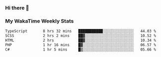 ### Hi there 👋

<!--
**royschrauwen/royschrauwen** is a ✨ _special_ ✨ repository because its `README.md` (this file) appears on your GitHub profile.

Here are some ideas to get you started:

- 🔭 I’m currently working on ...
- 🌱 I’m currently learning ...
- 👯 I’m looking to collaborate on ...
- 🤔 I’m looking for help with ...
- 💬 Ask me about ...
- 📫 How to reach me: ...
- 😄 Pronouns: ...
- ⚡ Fun fact: ...
-->


### My WakaTime Weekly Stats
<!--START_SECTION:waka-->

```txt
TypeScript       8 hrs 32 mins   ███████████░░░░░░░░░░░░░░   44.03 %
SCSS             2 hrs 2 mins    ██▓░░░░░░░░░░░░░░░░░░░░░░   10.52 %
HTML             2 hrs           ██▓░░░░░░░░░░░░░░░░░░░░░░   10.34 %
PHP              1 hr 16 mins    █▓░░░░░░░░░░░░░░░░░░░░░░░   06.57 %
C#               1 hr 5 mins     █▒░░░░░░░░░░░░░░░░░░░░░░░   05.66 %
```

<!--END_SECTION:waka-->
